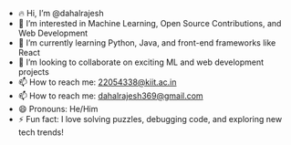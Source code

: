 - 🔥 Hi, I’m @dahalrajesh  
- 👀 I’m interested in Machine Learning, Open Source Contributions, and Web Development  
- 🌱 I’m currently learning Python, Java, and front-end frameworks like React  
- 💞️ I’m looking to collaborate on exciting ML and web development projects  
- 📫 How to reach me: 22054338@kiit.ac.in
- 📫 How to reach me: dahalrajesh369@gmail.com
- 😄 Pronouns: He/Him  
- ⚡ Fun fact: I love solving puzzles, debugging code, and exploring new tech trends!

<!---
dahalrajesh/dahalrajesh is a ✨ special ✨ repository because its `README.md` (this file) appears on your GitHub profile.
You can click the Preview link to take a look at your changes.
--->
